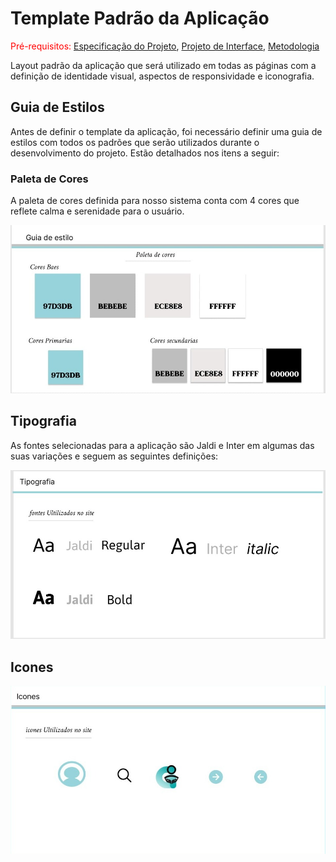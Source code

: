# Template Padrão da Aplicação

<span style="color:red">Pré-requisitos: <a href="2-Especificação do Projeto.md"> Especificação do Projeto</a></span>, <a href="3-Projeto de Interface.md"> Projeto de Interface</a>, <a href="4-Metodologia.md"> Metodologia</a>

Layout padrão da aplicação que será utilizado em todas as páginas com a definição de identidade visual, aspectos de responsividade e iconografia.

## Guia de Estilos

Antes de definir o template da aplicação, foi necessário definir uma guia de estilos com todos os padrões que serão utilizados durante o desenvolvimento do projeto. Estão detalhados nos itens a seguir:

### Paleta de Cores

A paleta de cores definida para nosso sistema conta com 4 cores que reflete calma e serenidade para o usuário.


<img src="./img/Paletadecores.jpg">


## Tipografia

As fontes selecionadas para a aplicação são Jaldi e Inter em algumas das suas variações e seguem as seguintes definições:



<img src="./img/fonte.png">



## Icones

<img src="./img/icones.jpeg">


